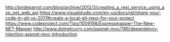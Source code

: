http://prideparrot.com/blog/archive/2012/3/creating_a_rest_service_using_asp_net_web_api
https://www.visualstudio.com/en-us/docs/git/share-your-code-in-git-vs-2017#create-a-local-git-repo-for-your-project
https://www.codeproject.com/Tips/1009198/Expressmapper-The-New-NET-Mapper
http://www.dotnetcurry.com/aspnet-mvc/786/dependency-injection-aspnet-mvc-introduction
